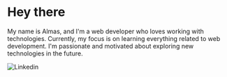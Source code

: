 # Hey there

My name is Almas, and I'm a web developer who loves working with technologies. Currently, my focus is on learning everything related to web development. I'm passionate and motivated about exploring new technologies in the future.

![Linkedin]([url](https://www.google.com/url?sa=i&url=https%3A%2F%2Fwww.flaticon.com%2Ffree-icon%2Flinkedin_174857&psig=AOvVaw0cdTPHvTTK-yNbOOU8MT0c&ust=1701963948158000&source=images&cd=vfe&opi=89978449&ved=0CBIQjRxqFwoTCJDisPaT-4IDFQAAAAAdAAAAABAE)https://www.google.com/url?sa=i&url=https%3A%2F%2Fwww.flaticon.com%2Ffree-icon%2Flinkedin_174857&psig=AOvVaw0cdTPHvTTK-yNbOOU8MT0c&ust=1701963948158000&source=images&cd=vfe&opi=89978449&ved=0CBIQjRxqFwoTCJDisPaT-4IDFQAAAAAdAAAAABAE)




